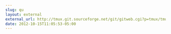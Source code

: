 ```yaml
---
slug: qu
layout: external
external_url: http://tmux.git.sourceforge.net/git/gitweb.cgi?p=tmux/tmux;a=blob_plain;f=CHANGES;hb=HEAD
date: 2012-10-15T11:05:53-05:00
---
```


